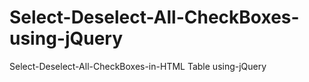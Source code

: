 # Select-Deselect-All-CheckBoxes-using-jQuery
Select-Deselect-All-CheckBoxes-in-HTML Table using-jQuery

